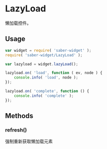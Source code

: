 # LazyLoad

懒加载控件。


## Usage

``` javascript
var widget = require( 'saber-widget' );
require( 'saber-widget/LazyLoad' );

var lazyload = widget.lazyLoad();

lazyload.on( 'load', function ( ev, node ) {
    console.info( 'load', node );
});

lazyload.on( 'complete', function () {
    console.info( 'complete' );
});
```

## Methods

### refresh()

强制重新获取懒加载元素
